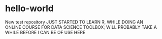 # hello-world
New test repository 
JUST STARTED TO LEARN R, WHILE DOING AN ONLINE COURSE FOR DATA SCIENCE TOOLBOX;
WILL PROBABLY TAKE A WHILE BEFORE I CAN BE OF USE HERE

